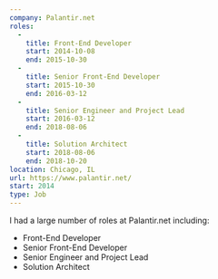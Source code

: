 ```yaml
---
company: Palantir.net
roles: 
  - 
    title: Front-End Developer
    start: 2014-10-08
    end: 2015-10-30
  - 
    title: Senior Front-End Developer
    start: 2015-10-30
    end: 2016-03-12
  - 
    title: Senior Engineer and Project Lead
    start: 2016-03-12
    end: 2018-08-06
  - 
    title: Solution Architect
    start: 2018-08-06
    end: 2018-10-20
location: Chicago, IL
url: https://www.palantir.net/
start: 2014
type: Job
---
```


I had a large number of roles at Palantir.net including:
* Front-End Developer
* Senior Front-End Developer
* Senior Engineer and Project Lead
* Solution Architect
